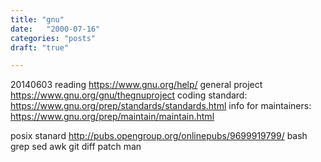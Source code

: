 ```yaml
---
title: "gnu"
date:   "2000-07-16"
categories: "posts"
draft: "true"

---
```


20140603
reading https://www.gnu.org/help/
general project https://www.gnu.org/gnu/thegnuproject
coding standard: https://www.gnu.org/prep/standards/standards.html
info for maintainers: https://www.gnu.org/prep/maintain/maintain.html

posix stanard http://pubs.opengroup.org/onlinepubs/9699919799/
bash
grep
sed
awk
git
diff
patch
man
